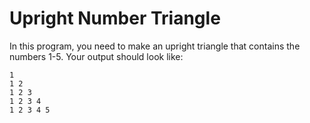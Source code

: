 # Upright Number Triangle

In this program, you need to make an upright triangle that contains the numbers 1-5. Your output should look like:

~~~
1 
1 2
1 2 3
1 2 3 4
1 2 3 4 5
~~~
